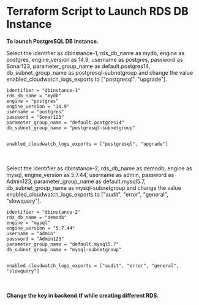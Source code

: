 # Terraform Script to Launch RDS DB Instance

**To launch PostgreSQL DB Instance.**

Select the identifier as dbinstance-1, rds_db_name as mydb, engine as postgres, engine_version as 14.9, username as postgres, password as Sonar123, parameter_group_name as default.postgres14, db_subnet_group_name as postgresql-subnetgroup and change the value enabled_cloudwatch_logs_exports to ["postgresql", "upgrade"].

```
identifier = "dbinstance-1"
rds_db_name = "mydb"
engine = "postgres"
engine_version = "14.9"
username = "postgres"
password = "Sonar123"
parameter_group_name = "default.postgres14"
db_subnet_group_name = "postgresql-subnetgroup"


enabled_cloudwatch_logs_exports = ["postgresql", "upgrade"]  
```  
<br><br/>
Select the identifier as dbinstance-2, rds_db_name as demodb, engine as mysql, engine_version as 5.7.44, username as admin, password as Admin123, parameter_group_name as default.mysql5.7, db_subnet_group_name as mysql-subnetgroup and change the value enabled_cloudwatch_logs_exports to ["audit", "error", "general", "slowquery"].

```
identifier = "dbinstance-2"
rds_db_name = "demodb"
engine = "mysql"
engine_version = "5.7.44"
username = "admin"
password = "Admin123"
parameter_group_name = "default.mysql5.7"  
db_subnet_group_name = "mysql-subnetgroup"


enabled_cloudwatch_logs_exports = ["audit", "error", "general", "slowquery"] 
```
<br><br/>
**Change the key in backend.tf while creating different RDS.**
